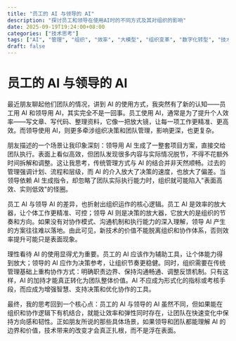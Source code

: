 ```yaml
---
title: "员工的 AI 与领导的 AI"
description: "探讨员工和领导在使用AI时的不同方式及其对组织的影响"
date: 2025-09-19T19:24:00+08:00
categories: ["技术思考"]
tags: ["AI", "管理", "组织", "效率", "大模型", "组织变革", "数字化转型", "技术管理", "架构设计", "软件工程"]
draft: false
---
```


# 员工的 AI 与领导的 AI

最近朋友聊起他们团队的情况，讲到 AI 的使用方式，我突然有了新的认知——员工用 AI 和领导用 AI，其实完全不是一回事。员工使用 AI，通常是为了提升个人效率——写文章、写代码、整理资料，它像一把放大镜，让每一项工作更精准、更高效。而领导使用 AI，则更多牵涉组织决策和团队管理，影响更深，也更复杂。

朋友描述的一个场景让我印象深刻：领导用 AI 生成了一整套项目方案，直接交给团队执行。表面上看似高效，但团队发现很多内容与实际情况脱节，不得不花额外时间拆解和调整。这让我思考，传统管理方式与 AI 的结合并非天然顺畅。过去的管理强调计划、流程和层级，而 AI 的介入放大了决策的速度，也放大了偏差。当领导依赖 AI 生成指令，却忽略了团队实际执行能力时，组织就可能陷入"表面高效、实则低效"的怪圈。

员工 AI 与领导 AI 的差异，也折射出组织运作的核心逻辑。员工 AI 是效率的放大器，让个体工作更精准、可控；领导 AI 则是决策的放大器，它放大的是组织的节奏和方向。如果没有对协作模式、沟通机制和执行能力的深入理解，领导 AI 产生的方案往往难以落地。由此可见，新技术的价值不能脱离组织和协作体系，否则效率提升可能只是表面现象。

理性看待 AI 的使用显得尤为重要。员工的 AI 应该作为辅助工具，让个体能力得到放大；领导的 AI 应作为决策参考，让组织节奏更稳健。同时，组织需要在传统管理基础上重构协作方式：明确职责边界、保持沟通畅通、调整反馈机制。只有这样，AI 的加持才能真正转化为团队整体价值。AI 不应成为形式化的指标或考核手段，而应成为增强智慧、支持决策和优化协作的工具。

最终，我的思考回到一个核心点：员工的 AI 与领导的 AI 虽然不同，但如果能在组织和协作逻辑下有机结合，就能让效率和弹性同时存在，让团队在快速变化中保持方向感和韧性。正如朋友所说的那些具体场景，如果领导和团队都能理解 AI 的边界和价值，技术带来的改变才会真正扎根，而不是浮在表面。
